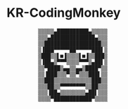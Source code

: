 

# KR-CodingMonkey


              ▒▒▒▒▒▄██████████▄▒▒▒▒▒
              ▒▒▒▄██████████████▄▒▒▒
              ▒▒██████████████████▒▒
              ▒▐███▀▀▀▀▀██▀▀▀▀▀███▌▒
              ▒███▒▒▌■▐▒▒▒▒▌■▐▒▒███▒
              ▒▐██▄▒▀▀▀▒▒▒▒▀▀▀▒▄██▌▒
              ▒▒▀████▒▄▄▒▒▄▄▒████▀▒▒
              ▒▒▐███▒▒▒▀▒▒▀▒▒▒███▌▒▒
              ▒▒███▒▒▒▒▒▒▒▒▒▒▒▒███▒▒
              ▒▒▒██▒▒▀▀▀▀▀▀▀▀▒▒██▒▒▒
              ▒▒▒▐██▄▒▒▒▒▒▒▒▒▄██▌▒▒▒
              ▒▒▒▒▀████████████▀▒▒▒▒